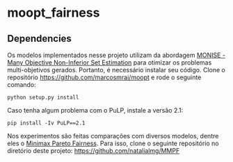 # moopt_fairness


## Dependencies

Os modelos implementados nesse projeto utilizam da abordagem [MONISE - Many Objective Non-Inferior Set Estimation](https://www.sciencedirect.com/science/article/abs/pii/S0377221719309282) para otimizar os problemas multi-objetivos gerados. Portanto, é necessário instalar seu código. Clone o repositório https://github.com/marcosmrai/moopt e rode o seguinte comando:

```
python setup.py install 
```

Caso tenha algum problema com o PuLP, instale a versão 2.1:

```
pip install -Iv PuLP==2.1
```

Nos experimentos são feitas comparações com diversos modelos, dentre eles o [Minimax Pareto Fairness](http://proceedings.mlr.press/v119/martinez20a.html). Para isso, clone o seguinte repositório no diretório deste projeto: https://github.com/natalialmg/MMPF